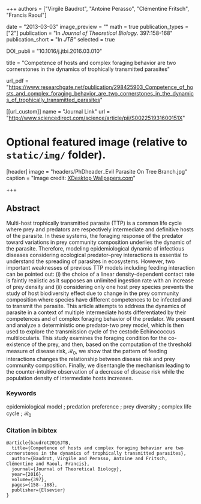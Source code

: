 +++
authors = ["Virgile Baudrot", "Antoine Perasso", "Clémentine Fritsch", "Francis Raoul"]

date = "2013-03-03"
image_preview = ""
math = true
publication_types = ["2"]
publication = "In *Journal of Theoretical Biology*. 397:158-168"
publication_short = "In *JTB*"
selected = true

DOI_publi = "10.1016/j.jtbi.2016.03.010"

title = "Competence of hosts and complex foraging behavior are two cornerstones in the dynamics of trophically transmitted parasites"

url_pdf = "https://www.researchgate.net/publication/298425903_Competence_of_hosts_and_complex_foraging_behavior_are_two_cornerstones_in_the_dynamics_of_trophically_transmitted_parasites"


[[url_custom]]
name = "Journal Link"
url = "http://www.sciencedirect.com/science/article/pii/S002251931600151X"

# Optional featured image (relative to `static/img/` folder).
[header]
image = "headers/PhDheader_Evil Parasite On Tree Branch.jpg"
caption = "Image credit: [XDesktop Wallpapers.com](https://xdesktopwallpapers.com/)"

+++

## Abstract

Multi-host trophically transmitted parasite (TTP) is a common life cycle where prey and predators are respectively intermediate and definitive hosts of the parasite. In these systems, the foraging response of the predator toward variations in prey community composition underlies the dynamic of the parasite. Therefore, modeling epidemiological dynamic of infectious diseases considering ecological predator–prey interactions is essential to understand the spreading of parasites in ecosystems. However, two important weaknesses of previous TTP models including feeding interaction can be pointed out: (i) the choice of a linear density-dependent contact rate is faintly realistic as it supposes an unlimited ingestion rate with an increase of prey density and (ii) considering only one host prey species prevents the study of host biodiversity effect due to change in the prey community composition where species have different competences to be infected and to transmit the parasite. This article attempts to address the dynamics of parasite in a context of multiple intermediate hosts differentiated by their competences and of complex foraging behavior of the predator. We present and analyze a deterministic one predator-two prey model, which is then used to explore the transmission cycle of the cestode Echinococcus multilocularis. This study examines the foraging condition for the co-existence of the prey, and then, based on the computation of the threshold measure of disease risk, $\mathcal{R}_0$, we show that the pattern of feeding interactions changes the relationship between disease risk and prey community composition. Finally, we disentangle the mechanism leading to the counter-intuitive observation of a decrease of disease risk while the population density of intermediate hosts increases.

### Keywords

epidemiological model ; predation preference ; prey diversity ; complex life cycle ; $\mathcal{R}_0$

### Citation in bibtex
```
@article{baudrot2016JTB,
  title={Competence of hosts and complex foraging behavior are two cornerstones in the dynamics of trophically transmitted parasites},
  author={Baudrot, Virgile and Perasso, Antoine and Fritsch, Clémentine and Raoul, Francis},
  journal={Journal of Theoretical Biology},
  year={2016},
  volume={397},
  pages={158--168},
  publisher={Elsevier}
}
```

